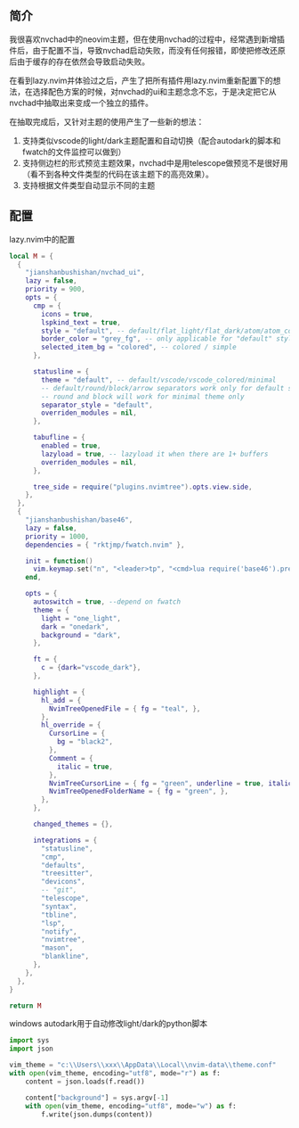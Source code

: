 ## 简介
我很喜欢nvchad中的neovim主题，但在使用nvchad的过程中，经常遇到新增插件后，由于配置不当，导致nvchad启动失败，而没有任何报错，即使把修改还原后由于缓存的存在依然会导致启动失败。

在看到lazy.nvim并体验过之后，产生了把所有插件用lazy.nvim重新配置下的想法，在选择配色方案的时候，对nvchad的ui和主题念念不忘，于是决定把它从nvchad中抽取出来变成一个独立的插件。

在抽取完成后，又针对主题的使用产生了一些新的想法：
1. 支持类似vscode的light/dark主题配置和自动切换（配合autodark的脚本和fwatch的文件监控可以做到）
2. 支持侧边栏的形式预览主题效果，nvchad中是用telescope做预览不是很好用（看不到各种文件类型的代码在该主题下的高亮效果）。
3. 支持根据文件类型自动显示不同的主题

## 配置
lazy.nvim中的配置
```lua
local M = {
  {
    "jianshanbushishan/nvchad_ui",
    lazy = false,
    priority = 900,
    opts = {
      cmp = {
        icons = true,
        lspkind_text = true,
        style = "default", -- default/flat_light/flat_dark/atom/atom_colored
        border_color = "grey_fg", -- only applicable for "default" style, use color names from base30 variables
        selected_item_bg = "colored", -- colored / simple
      },

      statusline = {
        theme = "default", -- default/vscode/vscode_colored/minimal
        -- default/round/block/arrow separators work only for default statusline theme
        -- round and block will work for minimal theme only
        separator_style = "default",
        overriden_modules = nil,
      },

      tabufline = {
        enabled = true,
        lazyload = true, -- lazyload it when there are 1+ buffers
        overriden_modules = nil,
      },

      tree_side = require("plugins.nvimtree").opts.view.side,
    },
  },
  {
    "jianshanbushishan/base46",
    lazy = false,
    priority = 1000,
    dependencies = { "rktjmp/fwatch.nvim" },

    init = function()
      vim.keymap.set("n", "<leader>tp", "<cmd>lua require('base46').preview()<cr>")
    end,

    opts = {
      autoswitch = true, --depend on fwatch
      theme = {
        light = "one_light",
        dark = "onedark",
        background = "dark",
      },

      ft = {
        c = {dark="vscode_dark"},
      },

      highlight = {
        hl_add = {
          NvimTreeOpenedFile = { fg = "teal", },
        },
        hl_override = {
          CursorLine = {
            bg = "black2",
          },
          Comment = {
            italic = true,
          },
          NvimTreeCursorLine = { fg = "green", underline = true, italic = true },
          NvimTreeOpenedFolderName = { fg = "green", },
        },
      },

      changed_themes = {},

      integrations = {
        "statusline",
        "cmp",
        "defaults",
        "treesitter",
        "devicons",
        -- "git",
        "telescope",
        "syntax",
        "tbline",
        "lsp",
        "notify",
        "nvimtree",
        "mason",
        "blankline",
      },
    },
  },
}

return M
```
windows autodark用于自动修改light/dark的python脚本
```python
import sys
import json

vim_theme = "c:\\Users\\xxx\\AppData\\Local\\nvim-data\\theme.conf"
with open(vim_theme, encoding="utf8", mode="r") as f:
    content = json.loads(f.read())

    content["background"] = sys.argv[-1]
    with open(vim_theme, encoding="utf8", mode="w") as f:
        f.write(json.dumps(content))
```

